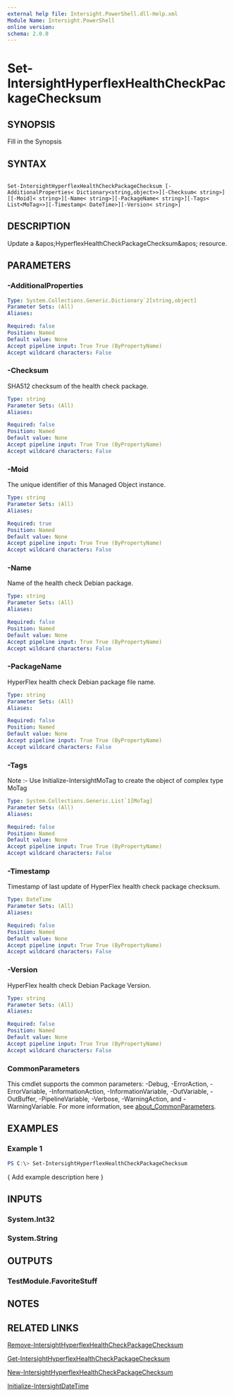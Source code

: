 ```yaml
---
external help file: Intersight.PowerShell.dll-Help.xml
Module Name: Intersight.PowerShell
online version:
schema: 2.0.0
---
```


# Set-IntersightHyperflexHealthCheckPackageChecksum

## SYNOPSIS
Fill in the Synopsis

## SYNTAX

```

Set-IntersightHyperflexHealthCheckPackageChecksum [-AdditionalProperties< Dictionary<string,object>>][-Checksum< string>][[-Moid]< string>][-Name< string>][-PackageName< string>][-Tags< List<MoTag>>][-Timestamp< DateTime>][-Version< string>]

```

## DESCRIPTION
Update a &amp;apos;HyperflexHealthCheckPackageChecksum&amp;apos; resource.

## PARAMETERS

### -AdditionalProperties


```yaml
Type: System.Collections.Generic.Dictionary`2[string,object]
Parameter Sets: (All)
Aliases:

Required: false
Position: Named
Default value: None
Accept pipeline input: True True (ByPropertyName)
Accept wildcard characters: False
```

### -Checksum
SHA512 checksum of the health check package.

```yaml
Type: string
Parameter Sets: (All)
Aliases:

Required: false
Position: Named
Default value: None
Accept pipeline input: True True (ByPropertyName)
Accept wildcard characters: False
```

### -Moid
The unique identifier of this Managed Object instance.

```yaml
Type: string
Parameter Sets: (All)
Aliases:

Required: true
Position: Named
Default value: None
Accept pipeline input: True True (ByPropertyName)
Accept wildcard characters: False
```

### -Name
Name of the health check Debian package.

```yaml
Type: string
Parameter Sets: (All)
Aliases:

Required: false
Position: Named
Default value: None
Accept pipeline input: True True (ByPropertyName)
Accept wildcard characters: False
```

### -PackageName
HyperFlex health check Debian package file name.

```yaml
Type: string
Parameter Sets: (All)
Aliases:

Required: false
Position: Named
Default value: None
Accept pipeline input: True True (ByPropertyName)
Accept wildcard characters: False
```

### -Tags


Note :- Use Initialize-IntersightMoTag to create the object of complex type MoTag

```yaml
Type: System.Collections.Generic.List`1[MoTag]
Parameter Sets: (All)
Aliases:

Required: false
Position: Named
Default value: None
Accept pipeline input: True True (ByPropertyName)
Accept wildcard characters: False
```

### -Timestamp
Timestamp of last update of HyperFlex health check package checksum.

```yaml
Type: DateTime
Parameter Sets: (All)
Aliases:

Required: false
Position: Named
Default value: None
Accept pipeline input: True True (ByPropertyName)
Accept wildcard characters: False
```

### -Version
HyperFlex health check Debian Package Version.

```yaml
Type: string
Parameter Sets: (All)
Aliases:

Required: false
Position: Named
Default value: None
Accept pipeline input: True True (ByPropertyName)
Accept wildcard characters: False
```


### CommonParameters
This cmdlet supports the common parameters: -Debug, -ErrorAction, -ErrorVariable, -InformationAction, -InformationVariable, -OutVariable, -OutBuffer, -PipelineVariable, -Verbose, -WarningAction, and -WarningVariable. For more information, see [about_CommonParameters](http://go.microsoft.com/fwlink/?LinkID=113216).

## EXAMPLES

### Example 1
```powershell
PS C:\> Set-IntersightHyperflexHealthCheckPackageChecksum
```

{ Add example description here }

## INPUTS

### System.Int32

### System.String

## OUTPUTS

### TestModule.FavoriteStuff

## NOTES

## RELATED LINKS

[Remove-IntersightHyperflexHealthCheckPackageChecksum](./Remove-IntersightHyperflexHealthCheckPackageChecksum.md)

[Get-IntersightHyperflexHealthCheckPackageChecksum](./Get-IntersightHyperflexHealthCheckPackageChecksum.md)

[New-IntersightHyperflexHealthCheckPackageChecksum](./New-IntersightHyperflexHealthCheckPackageChecksum.md)

[Initialize-IntersightDateTime](./Initialize-IntersightDateTime.md)
